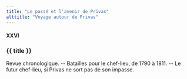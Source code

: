 ```yaml
---
title: "Le passé et l'avenir de Privas"
alttitle: "Voyage autour de Privas"
---
```


#### XXVI

### {{ title }}

<div class="tltr">

Revue chronologique. -- Batailles pour le chef-lieu, de 1790 à 1811. -- Le futur
chef-lieu, si Privas ne sort pas de son impasse.

</div>
